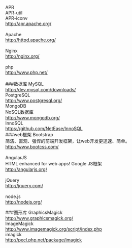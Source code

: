 APR<br>
APR-util<br>
APR-iconv<br>
<a href="http://apr.apache.org/">http://apr.apache.org/</a><br>
<br>
Apache<br>
<a href="http://httpd.apache.org/">http://httpd.apache.org/</a><br>
<br>
Nginx<br>
<a href="http://nginx.org/">http://nginx.org/</a><br>
<br>
php<br>
<a href="http://www.php.net/">http://www.php.net/</a><br>
<br>
###数据库
MySQL<br>
<a href="http://dev.mysql.com/downloads/">http://dev.mysql.com/downloads/</a><br>
PostgreSQL<br>
<a href="http://www.postgresql.org/">http://www.postgresql.org/</a><br>
MongoDB<br/>
NoSQL数据库<br/>
<a href="http://www.mongodb.org/">http://www.mongodb.org/</a><br/>
InnoSQL<br/>
<a href="https://github.com/NetEase/InnoSQL">https://github.com/NetEase/InnoSQL</a><br/>
###web框架
Bootstrap<br/>
简洁、直观、强悍的前端开发框架，让web开发更迅速、简单。<br/>
<a href="http://www.bootcss.com/">http://www.bootcss.com/</a><br/>
<br/>
AngularJS<br/>
HTML enhanced for web apps! Google JS框架<br/>
<a href="http://angularjs.org/">http://angularjs.org/</a><br/>
<br/>
jQuery<br/>
<a href="http://jquery.com/">http://jquery.com/</a><br/>
<br/>
node.js<br/>
<a href="http://nodejs.org/">http://nodejs.org/</a><br/>

###图形库
GraphicsMagick<br/>
<a href="http://www.graphicsmagick.org/">http://www.graphicsmagick.org/</a><br/>
ImageMagick<br/>
<a href="http://www.imagemagick.org/script/index.php">http://www.imagemagick.org/script/index.php</a><br/>
imagick<br/>
<a href="http://pecl.php.net/package/imagick">http://pecl.php.net/package/imagick</a><br/>
